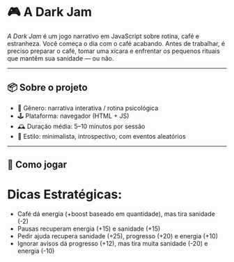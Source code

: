 # 🎮 A Dark Jam

*A Dark Jam* é um jogo narrativo em JavaScript sobre rotina, café e estranheza. Você começa o dia com o café acabando. Antes de trabalhar, é preciso preparar o café, tomar uma xícara e enfrentar os pequenos rituais que mantêm sua sanidade — ou não.

---

## 📦 Sobre o projeto

- 🧠 Gênero: narrativa interativa / rotina psicológica
- 🕹️ Plataforma: navegador (HTML + JS)
- 🕰️ Duração média: 5–10 minutos por sessão
- 🎨 Estilo: minimalista, introspectivo, com eventos aleatórios

---

## 🚀 Como jogar



# Dicas Estratégicas:

- Café dá energia (+boost baseado em quantidade), mas tira sanidade (-2)
- Pausas recuperam energia (+15) e sanidade (+15)
- Pedir ajuda recupera sanidade (+25), progresso (+20) e energia (+10)
- Ignorar avisos dá progresso (+12), mas tira muita sanidade (-20) e energia (-10)
